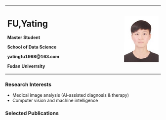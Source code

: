 <table border="0">
  <tr>
    <td width="75%">
      <h1>FU,Yating</h1>
      <p><b>Master Student</b></p>
      <p><b>School of Data Science</b></p>
      <p><b>yatingfu1998@163.com</b></p>
      <p><b>Fudan Univerrsity</b></p>
    </td>
    <td width="25%">
      <img src="/yatingfu.jpg" width="100%"> 
    </td>
  </tr>
</table>

### Research Interests
- Medical image analysis (AI-assisted diagnosis & therapy)
- Computer vision and machine intelligence

### Selected Publications
